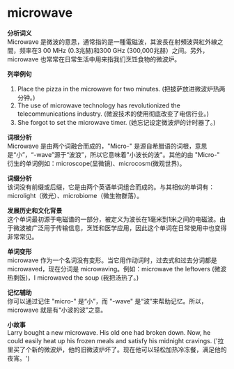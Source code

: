 # microwave

**分析词义**  
Microwave 是微波的意思，通常指的是一種電磁波，其波長在射頻波與紅外線之間，频率在3 00 MHz (0.3兆赫)和300 GHz (300,000兆赫）之间。另外，microwave 也常常在日常生活中用来指我们烹饪食物的微波炉。

  

**列举例句**

  

1.  Place the pizza in the microwave for two minutes. (把披萨放进微波炉热两分钟。)
2.  The use of microwave technology has revolutionized the telecommunications industry. (微波技术的使用彻底改变了电信行业。)
3.  She forgot to set the microwave timer. (她忘记设定微波炉的计时器了。)

  

**词根分析**  
Microwave 是由两个词融合而成的，"Micro-" 是源自希腊语的词根，意思是“小”，“-wave”源于“波浪”，所以它意味着"小波长的波"。其他的由 "Micro-" 衍生的单词例如：microscope(显微镜)、microcosm(微观世界)。

  

**词缀分析**  
该词没有前缀或后缀，它是由两个英语单词组合而成的。与其相似的单词有：microlight（微光）、microbiome（微生物群落）。

  

**发展历史和文化背景**  
这个单词最初源于电磁谱的一部分，被定义为波长在1毫米到1米之间的电磁波。由于微波被广泛用于传输信息，烹饪和医学应用，因此这个单词在日常使用中也变得非常常见。

  

**单词变形**  
microwave 作为一个名词没有变形。当它用作动词时，过去式和过去分词都是 microwaved，现在分词是 microwaving。例如：microwave the leftovers (微波热剩饭)，I microwaved the soup (我把汤热了。)

  

**记忆辅助**  
你可以通过记住 "micro-" 是“小”，而 "-wave" 是“波”来帮助记忆。所以，microwave 就是有“小波的波”之意。

  

**小故事**  
Larry bought a new microwave. His old one had broken down. Now, he could easily heat up his frozen meals and satisfy his midnight cravings. ('拉里买了个新的微波炉，他的旧微波炉坏了。现在他可以轻松加热冷冻餐，满足他的夜宵。')
